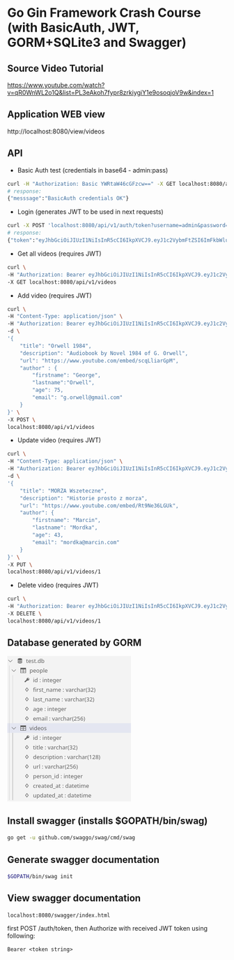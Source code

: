 # Go Gin Framework Crash Course (with BasicAuth, JWT, GORM+SQLite3 and Swagger)
## Source Video Tutorial 
https://www.youtube.com/watch?v=qR0WnWL2o1Q&list=PL3eAkoh7fypr8zrkiygiY1e9osoqjoV9w&index=1


## Application WEB view
http://localhost:8080/view/videos

## API
- Basic Auth test (credentials in base64 - admin:pass)
```bash
curl -H "Authorization: Basic YWRtaW46cGFzcw==" -X GET localhost:8080/api/v1/auth/basicauth
# response:
{"messsage":"BasicAuth credentials OK"}
```

- Login (generates JWT to be used in next requests)
```bash
curl -X POST 'localhost:8080/api/v1/auth/token?username=admin&password=pass'
# response:
{"token":"eyJhbGciOiJIUzI1NiIsInR5cCI6IkpXVCJ9.eyJ1c2VybmFtZSI6ImFkbWluIiwiYWRtaW4iOnRydWUsImV4cCI6MTYwMjc1MjQxNSwiaWF0IjoxNjAyNDkzMjE1LCJpc3MiOiJtYXRldXN6bWlkb3IuY29tIn0.EuoHF1zVYkMvfjLD58BJFOYVXnh6EsaLb5RMwkhXTwM"}
```

- Get all videos (requires JWT)
```bash
curl \
-H "Authorization: Bearer eyJhbGciOiJIUzI1NiIsInR5cCI6IkpXVCJ9.eyJ1c2VybmFtZSI6ImFkbWluIiwiYWRtaW4iOnRydWUsImV4cCI6MTYwMjc1MjQxNSwiaWF0IjoxNjAyNDkzMjE1LCJpc3MiOiJtYXRldXN6bWlkb3IuY29tIn0.EuoHF1zVYkMvfjLD58BJFOYVXnh6EsaLb5RMwkhXTwM" \
-X GET localhost:8080/api/v1/videos
```

- Add video (requires JWT)
``` bash
curl \
-H "Content-Type: application/json" \
-H "Authorization: Bearer eyJhbGciOiJIUzI1NiIsInR5cCI6IkpXVCJ9.eyJ1c2VybmFtZSI6ImFkbWluIiwiYWRtaW4iOnRydWUsImV4cCI6MTYwMjc1MjQxNSwiaWF0IjoxNjAyNDkzMjE1LCJpc3MiOiJtYXRldXN6bWlkb3IuY29tIn0.EuoHF1zVYkMvfjLD58BJFOYVXnh6EsaLb5RMwkhXTwM" \
-d \
'{
    "title": "Orwell 1984",
    "description": "Audiobook by Novel 1984 of G. Orwell",
    "url": "https://www.youtube.com/embed/scqLliarGpM",
    "author" : {
        "firstname": "George",
        "lastname":"Orwell",
        "age": 75,
        "email": "g.orwell@gmail.com"
    }
}' \
-X POST \
localhost:8080/api/v1/videos
```

- Update video (requires JWT)
``` bash
curl \
-H "Content-Type: application/json" \
-H "Authorization: Bearer eyJhbGciOiJIUzI1NiIsInR5cCI6IkpXVCJ9.eyJ1c2VybmFtZSI6ImFkbWluIiwiYWRtaW4iOnRydWUsImV4cCI6MTYwMjc1MjQxNSwiaWF0IjoxNjAyNDkzMjE1LCJpc3MiOiJtYXRldXN6bWlkb3IuY29tIn0.EuoHF1zVYkMvfjLD58BJFOYVXnh6EsaLb5RMwkhXTwM" \
-d \
'{
    "title": "MORZA Wszeteczne",
    "description": "Historie prosto z morza",
    "url": "https://www.youtube.com/embed/Rt9Ne36LGUk",
    "author": {
        "firstname": "Marcin",
        "lastname": "Mordka",
        "age": 43,
        "email": "mordka@marcin.com"
    }
}' \
-X PUT \
localhost:8080/api/v1/videos/1
```

- Delete video (requires JWT)
``` bash
curl \
-H "Authorization: Bearer eyJhbGciOiJIUzI1NiIsInR5cCI6IkpXVCJ9.eyJ1c2VybmFtZSI6ImFkbWluIiwiYWRtaW4iOnRydWUsImV4cCI6MTYwMjc1MjQxNSwiaWF0IjoxNjAyNDkzMjE1LCJpc3MiOiJtYXRldXN6bWlkb3IuY29tIn0.EuoHF1zVYkMvfjLD58BJFOYVXnh6EsaLb5RMwkhXTwM" \
-X DELETE \
localhost:8080/api/v1/videos/1
```

## Database generated by GORM
![Logo](media/database.png)

## Install swagger (installs $GOPATH/bin/swag)
```bash
go get -u github.com/swaggo/swag/cmd/swag
```

## Generate swagger documentation
```bash
$GOPATH/bin/swag init
```
## View swagger documentation
```
localhost:8080/swagger/index.html
```
first POST /auth/token, then Authorize with received JWT token using following:
```
Bearer <token string>
```

